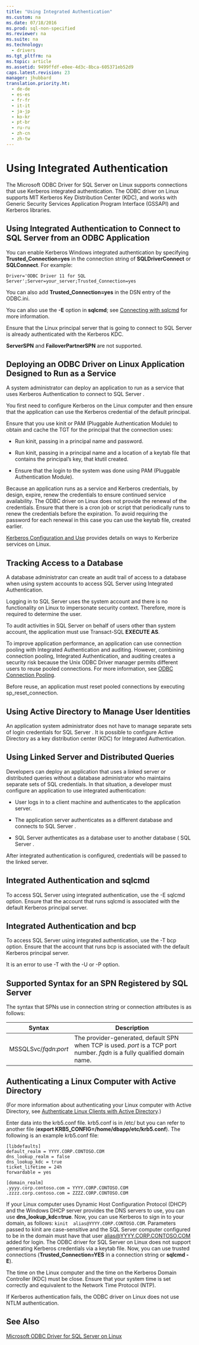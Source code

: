 ```yaml
---
title: "Using Integrated Authentication"
ms.custom: na
ms.date: 07/18/2016
ms.prod: sql-non-specified
ms.reviewer: na
ms.suite: na
ms.technology: 
  - drivers
ms.tgt_pltfrm: na
ms.topic: article
ms.assetid: 9499ffdf-e0ee-4d3c-8bca-605371eb52d9
caps.latest.revision: 23
manager: jhubbard
translation.priority.ht: 
  - de-de
  - es-es
  - fr-fr
  - it-it
  - ja-jp
  - ko-kr
  - pt-br
  - ru-ru
  - zh-cn
  - zh-tw
---
```

# Using Integrated Authentication
The  Microsoft  ODBC Driver for  SQL Server  on Linux supports connections that use Kerberos integrated authentication. The ODBC driver on Linux supports MIT Kerberos Key Distribution Center (KDC), and works with Generic Security Services Application Program Interface (GSSAPI) and Kerberos libraries.  
  
## Using Integrated Authentication to Connect to  SQL Server  from an ODBC Application  
You can enable Kerberos Windows integrated authentication by specifying **Trusted_Connection=yes** in the connection string of **SQLDriverConnect** or **SQLConnect**. For example:  
  
```  
Driver='ODBC Driver 11 for SQL Server';Server=your_server;Trusted_Connection=yes  
```  
  
You can also add **Trusted_Connection=yes** in the DSN entry of the ODBC.ini.  
  
You can also use the **-E** option in **sqlcmd**; see [Connecting with sqlcmd](../content/Connecting-with-sqlcmd.md) for more information.  
  
Ensure that the Linux principal server that is going to connect to  SQL Server  is already authenticated with the Kerberos KDC.  
  
**ServerSPN** and **FailoverPartnerSPN** are not supported.  
  
## Deploying an ODBC Driver on Linux Application Designed to Run as a Service  
A system administrator can deploy an application to run as a service that uses Kerberos Authentication to connect to  SQL Server .  
  
You first need to configure Kerberos on the Linux computer and then ensure that the application can use the Kerberos credential of the default principal.  
  
Ensure that you use kinit or PAM (Pluggable Authentication Module) to obtain and cache the TGT for the principal that the connection uses:  
  
-   Run kinit, passing in a principal name and password.  
  
-   Run kinit, passing in a principal name and a location of a keytab file that contains the principal’s key, that ktutil created.  
  
-   Ensure that the login to the system was done using PAM (Pluggable Authentication Module).  
  
Because an application runs as a service and Kerberos credentials, by design, expire, renew the credentials to ensure continued service availability. The ODBC driver on Linux does not provide the renewal of the credentials. Ensure that there is a cron job or script that periodically runs to renew the credentials before the expiration. To avoid requiring the password for each renewal in this case you can use the keytab file, created earlier.  
  
[Kerberos Configuration and Use](http://commons.oreilly.com/wiki/index.php/Linux_in_a_Windows_World/Centralized_Authentication_Tools/Kerberos_Configuration_and_Use) provides details on ways to Kerberize services on Linux.  
  
## Tracking Access to a Database  
A database administrator can create an audit trail of access to a database when using system accounts to access  SQL Server  using Integrated Authentication.  
  
Logging in to  SQL Server  uses the system account and there is no functionality on Linux to impersonate security context. Therefore, more is required to determine the user.  
  
To audit activities in  SQL Server  on behalf of users other than system account, the application must use  Transact\-SQL **EXECUTE AS**.  
  
To improve application performance, an application can use connection pooling with Integrated Authentication and auditing. However, combining connection pooling, Integrated Authentication, and auditing creates a security risk because the Unix ODBC Driver manager permits different users to reuse pooled connections. For more information, see [ODBC Connection Pooling](http://www.unixodbc.org/doc/conn_pool.html).  
  
Before reuse, an application must reset pooled connections by executing sp_reset_connection.  
  
## Using Active Directory to Manage User Identities  
An application system administrator does not have to manage separate sets of login credentials for  SQL Server . It is possible to configure Active Directory as a key distribution center (KDC) for Integrated Authentication.  
  
## Using Linked Server and Distributed Queries  
Developers can deploy an application that uses a linked server or distributed queries without a database administrator who maintains separate sets of SQL credentials. In that situation, a developer must configure an application to use integrated authentication:  
  
-   User logs in to a client machine and authenticates to the application server.  
  
-   The application server authenticates as a different database and connects to  SQL Server .  
  
-    SQL Server  authenticates as a database user to another database ( SQL Server .  
  
After integrated authentication is configured, credentials will be passed to the linked server.  
  
## Integrated Authentication and sqlcmd  
To access  SQL Server  using integrated authentication, use the -E sqlcmd option. Ensure that the account that runs sqlcmd is associated with the default Kerberos principal server.  
  
## Integrated Authentication and bcp  
To access  SQL Server  using integrated authentication, use the -T bcp option. Ensure that the account that runs bcp is associated with the default Kerberos principal server.  
  
It is an error to use -T with the -U or -P option.  
  
## Supported Syntax for an SPN Registered by  SQL Server   
The syntax that SPNs use in connection string or connection attributes is as follows:  
  
|Syntax|Description|  
|----------|---------------|  
|MSSQLSvc/*fqdn*:*port*|The provider-generated, default SPN when TCP is used. *port* is a TCP port number. *fqdn* is a fully qualified domain name.|  
  
## Authenticating a Linux Computer with Active Directory  
(For more information about authenticating your Linux computer with Active Directory, see [Authenticate Linux Clients with Active Directory](http://technet.microsoft.com/magazine/2008.12.linux.aspx#id0060048).)  
  
Enter data into the krb5.conf file. krb5.conf is in /etc/ but you can refer to another file (**export KRB5_CONFIG=/home/dbapp/etc/krb5.conf**). The following is an example krb5.conf file:  
  
```  
[libdefaults]  
default_realm = YYYY.CORP.CONTOSO.COM  
dns_lookup_realm = false  
dns_lookup_kdc = true  
ticket_lifetime = 24h  
forwardable = yes  
  
[domain_realm]  
.yyyy.corp.contoso.com = YYYY.CORP.CONTOSO.COM  
.zzzz.corp.contoso.com = ZZZZ.CORP.CONTOSO.COM  
```  
  
If your Linux computer uses Dynamic Host Configuration Protocol (DHCP) and the Windows DHCP server provides the DNS servers to use, you can use **dns_lookup_kdc=true**. Now, you can use Kerberos to sign in to your domain, as follows: `kinit  alias@YYYY.CORP.CONTOSO.COM`. Parameters passed to kinit are case-sensitive and the  SQL Server  computer configured to be in the domain must have that user alias@YYYY.CORP.CONTOSO.COM added for login. The ODBC driver for  SQL Server  on Linux does not support generating Kerberos credentials via a keytab file. Now, you can use trusted connections (**Trusted_Connection=YES** in a connection string or **sqlcmd -E**).  
  
The time on the Linux computer and the time on the Kerberos Domain Controller (KDC) must be close. Ensure that your system time is set correctly and equivalent to the Network Time Protocol (NTP).  
  
If Kerberos authentication fails, the ODBC driver on Linux does not use NTLM authentication.  
  
## See Also  
[Microsoft ODBC Driver for SQL Server on Linux](../content/Microsoft-ODBC-Driver-for-SQL-Server-on-Linux.md)  
  

